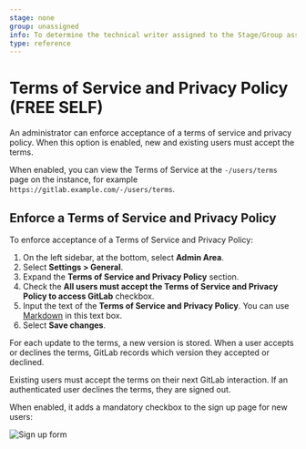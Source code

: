 ```yaml
---
stage: none
group: unassigned
info: To determine the technical writer assigned to the Stage/Group associated with this page, see https://about.gitlab.com/handbook/product/ux/technical-writing/#assignments
type: reference
---
```


# Terms of Service and Privacy Policy **(FREE SELF)**

An administrator can enforce acceptance of a terms of service and privacy policy.
When this option is enabled, new and existing users must accept the terms.

When enabled, you can view the Terms of Service at the `-/users/terms` page on the instance,
for example `https://gitlab.example.com/-/users/terms`.

## Enforce a Terms of Service and Privacy Policy

To enforce acceptance of a Terms of Service and Privacy Policy:

1. On the left sidebar, at the bottom, select **Admin Area**.
1. Select **Settings > General**.
1. Expand the **Terms of Service and Privacy Policy** section.
1. Check the **All users must accept the Terms of Service and Privacy Policy to access GitLab** checkbox.
1. Input the text of the **Terms of Service and Privacy Policy**. You can use [Markdown](../../user/markdown.md)
   in this text box.
1. Select **Save changes**.

For each update to the terms, a new version is stored. When a user accepts or declines the terms,
GitLab records which version they accepted or declined.

Existing users must accept the terms on their next GitLab interaction.
If an authenticated user declines the terms, they are signed out.

When enabled, it adds a mandatory checkbox to the sign up page for new users:

![Sign up form](img/sign_up_terms.png)

<!-- ## Troubleshooting

Include any troubleshooting steps that you can foresee. If you know beforehand what issues
one might have when setting this up, or when something is changed, or on upgrading, it's
important to describe those, too. Think of things that may go wrong and include them here.
This is important to minimize requests for support, and to avoid doc comments with
questions that you know someone might ask.

Each scenario can be a third-level heading, for example `### Getting error message X`.
If you have none to add when creating a doc, leave this section in place
but commented out to help encourage others to add to it in the future. -->
